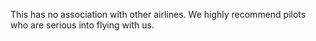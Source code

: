 This has no association with other airlines.
We highly recommend pilots who are serious into flying with us. 
